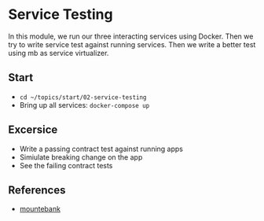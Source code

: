 Service Testing
===============

In this module, we run our three interacting services using Docker. Then
we try to write service test against running services. Then we write a
better test using mb as service virtualizer.

Start
-----

  * `cd ~/topics/start/02-service-testing`
  * Bring up all services: `docker-compose up`

Excersice
---------
  * Write a passing contract test against running apps
  * Simiulate breaking change on the app
  * See the failing contract tests

References
----------

* [mountebank](http://www.mbtest.org/)
